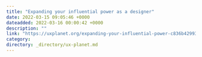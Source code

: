 ```yaml
---
title: "Expanding your influential power as a designer"
date: 2022-03-15 09:05:46 +0000
dateadded: 2022-03-16 00:00:42 +0000
description: ""
link: "https://uxplanet.org/expanding-your-influential-power-c836b4299300?source=rss----819cc2aaeee0---4"
category:
directory: _directory/ux-planet.md
---
```


